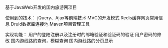 基于JavaWeb开发的国内旅游网项目

使用到的技术：
  jQuery、Ajax等前端技术
  MVC的开发模式
  Redis缓存网页常用信息
  Druid数据库连接池
  Maven项目管理工具

实现功能：
   用户的登陆注册以及注册时的邮箱验证和验证码的验证
   用户密码的修改
   国内游线路的查询，模糊查询
   国内游线路的分页显示
